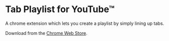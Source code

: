 # Tab Playlist for YouTube™
A chrome extension which lets you create a playlist by simply lining up tabs.

Download from the [Chrome Web Store](https://chrome.google.com/webstore/detail/tab-playlist-for-youtube/ikogidhhmokakdcclccipjnfohibicbh).
